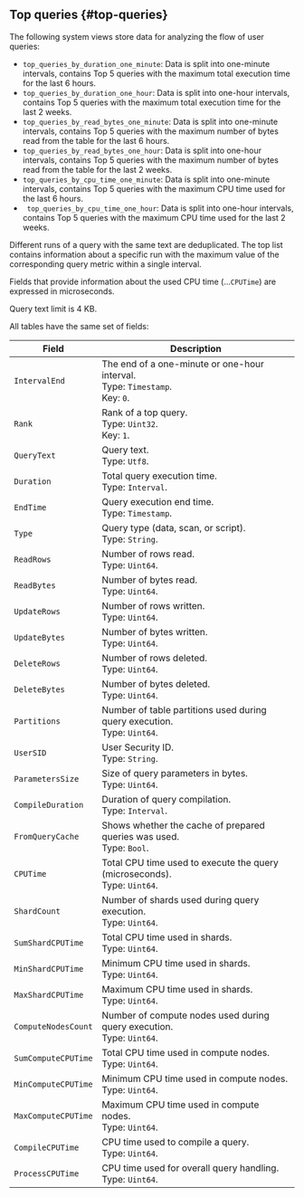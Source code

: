 ## Top queries {#top-queries}

The following system views store data for analyzing the flow of user queries:

* `top_queries_by_duration_one_minute`: Data is split into one-minute intervals, contains Top 5 queries with the maximum total execution time for the last 6 hours.
* `top_queries_by_duration_one_hour`: Data is split into one-hour intervals, contains Top 5 queries with the maximum total execution time for the last 2 weeks.
* `top_queries_by_read_bytes_one_minute`: Data is split into one-minute intervals, contains Top 5 queries with the maximum number of bytes read from the table for the last 6 hours.
* `top_queries_by_read_bytes_one_hour`: Data is split into one-hour intervals, contains Top 5 queries with the maximum number of bytes read from the table for the last 2 weeks.
* `top_queries_by_cpu_time_one_minute`: Data is split into one-minute intervals, contains Top 5 queries with the maximum CPU time used for the last 6 hours.
* ` top_queries_by_cpu_time_one_hour`: Data is split into one-hour intervals, contains Top 5 queries with the maximum CPU time used for the last 2 weeks.

Different runs of a query with the same text are deduplicated. The top list contains information about a specific run with the maximum value of the corresponding query metric within a single interval.

Fields that provide information about the used CPU time (...`CPUTime`) are expressed in microseconds.

Query text limit is 4 KB.

All tables have the same set of fields:

| Field | Description |
--- | ---
| `IntervalEnd` | The end of a one-minute or one-hour interval.<br>Type: `Timestamp`.<br>Key: `0`. |
| `Rank` | Rank of a top query.<br>Type: `Uint32`.<br>Key: `1`. |
| `QueryText` | Query text.<br>Type: `Utf8`. |
| `Duration` | Total query execution time.<br>Type: `Interval`. |
| `EndTime` | Query execution end time. <br>Type: `Timestamp`. |
| `Type` | Query type (data, scan, or script).<br>Type: `String`. |
| `ReadRows` | Number of rows read.<br>Type: `Uint64`. |
| `ReadBytes` | Number of bytes read.<br>Type: `Uint64`. |
| `UpdateRows` | Number of rows written.<br>Type: `Uint64`. |
| `UpdateBytes` | Number of bytes written.<br>Type: `Uint64`. |
| `DeleteRows` | Number of rows deleted.<br>Type: `Uint64`. |
| `DeleteBytes` | Number of bytes deleted.<br>Type: `Uint64`. |
| `Partitions` | Number of table partitions used during query execution.<br>Type: `Uint64`. |
| `UserSID` | User Security ID.<br>Type: `String`. |
| `ParametersSize` | Size of query parameters in bytes.<br>Type: `Uint64`. |
| `CompileDuration` | Duration of query compilation.<br>Type: `Interval`. |
| `FromQueryCache` | Shows whether the cache of prepared queries was used.<br>Type: `Bool`. |
| `CPUTime` | Total CPU time used to execute the query (microseconds).<br>Type: `Uint64`. |
| `ShardCount` | Number of shards used during query execution.<br>Type: `Uint64`. |
| `SumShardCPUTime` | Total CPU time used in shards.<br>Type: `Uint64`. |
| `MinShardCPUTime` | Minimum CPU time used in shards.<br>Type: `Uint64`. |
| `MaxShardCPUTime` | Maximum CPU time used in shards.<br>Type: `Uint64`. |
| `ComputeNodesCount` | Number of compute nodes used during query execution.<br>Type: `Uint64`. |
| `SumComputeCPUTime` | Total CPU time used in compute nodes.<br>Type: `Uint64`. |
| `MinComputeCPUTime` | Minimum CPU time used in compute nodes.<br>Type: `Uint64`. |
| `MaxComputeCPUTime` | Maximum CPU time used in compute nodes.<br>Type: `Uint64`. |
| `CompileCPUTime` | CPU time used to compile a query.<br>Type: `Uint64`. |
| `ProcessCPUTime` | CPU time used for overall query handling.<br>Type: `Uint64`. |
